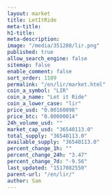 ```yaml
---
layout: market
title: LetItRide
meta-title: 
h1-title: 
meta-description: 
image: "/media/351208/lir.png"
published: true
allow_search_engine: false
sitemap: false
enable_comment: false
sort_order: 1109
permalink: "/en/lir/market.html"
coin_a_symbol: "LIR"
coin_a_name: "Let it Ride"
coin_a_lower_case: "lir"
price_usd: "0.00160098"
price_btc: "0.00000014"
24h_volume_usd: ""
market_cap_usd: "36540113.0"
total_supply: "36540113.0"
available_supply: "36540113.0"
percent_change_1h: ""
percent_change_24h: "3.47"
percent_change_7d: "-9.56"
last_updated: "1517082550"
parent-url: "/en/lir/"
author: Sam
---
```


